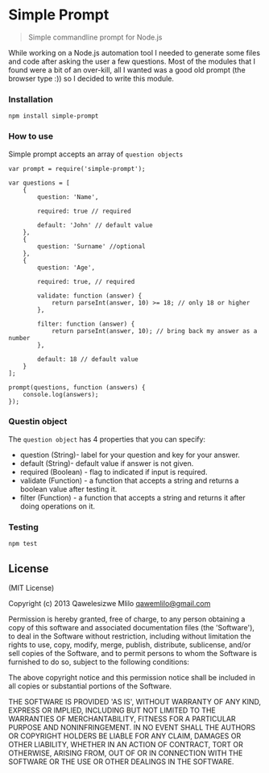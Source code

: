 # Simple Prompt
> Simple commandline prompt for Node.js

While working on a Node.js automation tool I needed to generate some files and code after asking the user a few questions. Most of the modules that I found were a bit of an over-kill, all I wanted was a good old prompt (the browser type :)) so I decided to write this module. 

### Installation

````
npm install simple-prompt 
````

### How to use

Simple prompt accepts an array of `question objects`

````
var prompt = require('simple-prompt');

var questions = [
    {
        question: 'Name',
        
        required: true // required
        
        default: 'John' // default value
    },
    {
        question: 'Surname' //optional
    },
    {
        question: 'Age',
        
        required: true, // required
        
        validate: function (answer) {
            return parseInt(answer, 10) >= 18; // only 18 or higher
        },
        
        filter: function (answer) {
            return parseInt(answer, 10); // bring back my answer as a number
        },
        
        default: 18 // default value
    }
];

prompt(questions, function (answers) {
    console.log(answers);
});
````

### Questin object
The `question object` has 4 properties that you can specify:

 - question (String)- label for your question and key for your answer.
 - default (String)- default value if answer is not given.
 - required (Boolean) - flag to indicated if input is required.
 - validate (Function) - a function that accepts a string and returns a boolean value after testing it.
 - filter (Function) - a function that accepts a string and returns it after doing operations on it.
 
 
### Testing
```
npm test
```



## License

(MIT License)

Copyright (c) 2013 Qawelesizwe Mlilo <qawemlilo@gmail.com>

Permission is hereby granted, free of charge, to any person obtaining a copy of this software and associated documentation files (the 'Software'), to deal in the Software without restriction, including without limitation the rights to use, copy, modify, merge, publish, distribute, sublicense, and/or sell copies of the Software, and to permit persons to whom the Software is furnished to do so, subject to the following conditions:

The above copyright notice and this permission notice shall be included in all copies or substantial portions of the Software.

THE SOFTWARE IS PROVIDED 'AS IS', WITHOUT WARRANTY OF ANY KIND, EXPRESS OR IMPLIED, INCLUDING BUT NOT LIMITED TO THE WARRANTIES OF MERCHANTABILITY, FITNESS FOR A PARTICULAR PURPOSE AND NONINFRINGEMENT. IN NO EVENT SHALL THE AUTHORS OR COPYRIGHT HOLDERS BE LIABLE FOR ANY CLAIM, DAMAGES OR OTHER LIABILITY, WHETHER IN AN ACTION OF CONTRACT, TORT OR OTHERWISE, ARISING FROM, OUT OF OR IN CONNECTION WITH THE SOFTWARE OR THE USE OR OTHER DEALINGS IN THE SOFTWARE.
